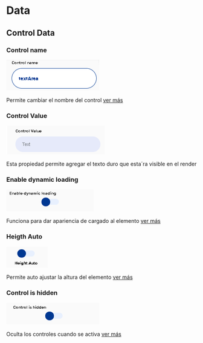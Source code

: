 # Data

## Control Data

### **Control name**

![](../../../.gitbook/assets/image%20%28190%29.png)

Permite cambiar el nombre del control [ver más](https://docs.apphive.io/global-functions/data/control-name)

### **Control Value**

![](../../../.gitbook/assets/image%20%28194%29.png)

Esta propiedad permite agregar el texto duro que esta´ra visible en el render

### Enable dynamic loading

![](../../../.gitbook/assets/image%20%28151%29.png)

Funciona para dar apariencia de cargado al elemento [ver más](https://docs.apphive.io/global-functions/data/enable-dynamic-loading)

### Heigth Auto

![](../../../.gitbook/assets/image%20%28193%29.png)

Permite auto ajustar la altura del elemento [ver más](https://docs.apphive.io/global-functions/estilos/dimentions#height-auto)

### Control is hidden

![](../../../.gitbook/assets/image%20%28150%29.png)

Oculta los controles cuando se activa [ver más](https://docs.apphive.io/global-functions/data/control-is-hidden)

